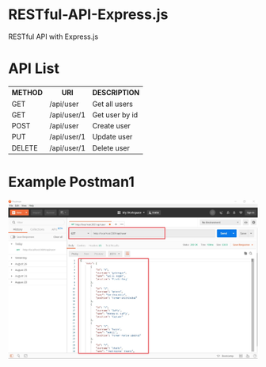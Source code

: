 <h1> RESTful-API-Express.js </h1>
RESTful API with Express.js 

<h1>API List</h1>
<table>
    <tr>
        <th>METHOD</th>
        <th>URI</th>
        <th>DESCRIPTION</th>
    </tr>
    <tr>
        <td>GET</td>
        <td>/api/user</td>
        <td>Get all users</td>
    </tr>
    <tr>
        <td>GET</td>
        <td>/api/user/1</td>
        <td>Get user by id</td>
    </tr>
    <tr>
        <td>POST</td>
        <td>/api/user</td>
        <td>Create user</td>
    </tr>
    <tr>
        <td>PUT</td>
        <td>/api/user/1</td>
        <td>Update user</td>
    </tr>
    <tr>
        <td>DELETE</td>
        <td>/api/user/1</td>
        <td>Delete user</td>
    </tr>
</table>

<h1>Example Postman1</h1>
<img src="./api.jpg" />

